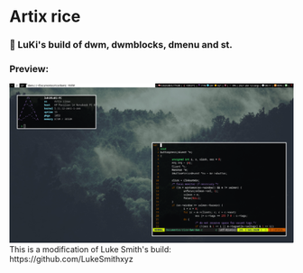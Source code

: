 # Artix rice
### 💯 LuKi's build of dwm, dwmblocks, dmenu and st.
### Preview:
<img src="docs/artix-rice-2.png"/>
This is a modification of Luke Smith's build: https://github.com/LukeSmithxyz
